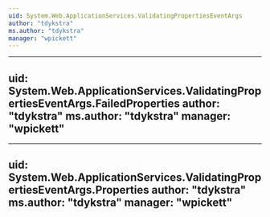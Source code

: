 ```yaml
---
uid: System.Web.ApplicationServices.ValidatingPropertiesEventArgs
author: "tdykstra"
ms.author: "tdykstra"
manager: "wpickett"
---
```


---
uid: System.Web.ApplicationServices.ValidatingPropertiesEventArgs.FailedProperties
author: "tdykstra"
ms.author: "tdykstra"
manager: "wpickett"
---

---
uid: System.Web.ApplicationServices.ValidatingPropertiesEventArgs.Properties
author: "tdykstra"
ms.author: "tdykstra"
manager: "wpickett"
---
